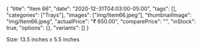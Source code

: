 {
    "title": "Item 66",
    "date": "2020-12-31T04:03:00-05:00",
    "tags": [],
    "categories": ["Trays"],
    "images": ["img/Item66.jpeg"],
    "thumbnailImage": "img/Item66.jpeg",
    "actualPrice": "₹ 650.00",
    "comparePrice": "",
    "inStock": true,
    "options": {},
    "variants": []
}


Size: 13.5 inches x 5.5 inches